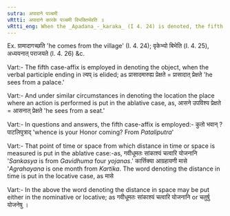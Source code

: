 ```yaml
---
sutra: अपादाने पञ्चमी
vRtti: अपादाने कारके पञ्चमी विभक्तिर्भवति ॥
vRtti_eng: When the _Apadana_-_karaka_ (I 4. 24) is denoted, the fifth case-affix is employed.
---
```

Ex. ग्रामादागच्छति 'he comes from the village' (I. 4. 24); वृकेभ्यो बिभेति (I. 4. 25), अध्ययनात् पराजयते (I. 4. 26) &c.

Vart:- The fifth case-affix is employed in denoting the object, when the verbal participle ending in ल्यप् is elided; as प्रासादमारुह्य प्रेक्षते = प्रासादात् प्रेक्षते 'he sees from a palace.'

Vart:- And under similar circumstances in denoting the location the place where an action is performed is put in the ablative case, as, आसने उपविश्य प्रेक्षते = आसनात् प्रेक्षते 'he sees from a seat.'

Vart:- In questions and answers, the fifth case-affix is employed:- कुतो भवान् ? पाटलिपुत्राद् 'whence is your Honor coming? From _Pataliputra_'

Vart:- That point of time or space from which distance in time or space is measured is put in the ablative case:-as, गवीधूमतः सांकाश्यं चत्वारि योजनानि '_Sankasya_ is from _Gavidhuma_ four _yojanas_.' कार्त्तिक्या आग्रहायणी मासे '_Agrahayana_ is one month from _Kartika_. The word denoting the distance in time is put in the locative case, as मासे

Vart:- In the above the word denoting the distance in space may be put either in the nominative or locative; as गवीधूमतः सांकाश्यं चत्वारि योजनानि or चतुर्षु योजनेषु ।
